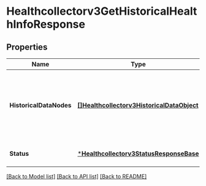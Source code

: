 # Healthcollectorv3GetHistoricalHealthInfoResponse

## Properties
Name | Type | Description | Notes
------------ | ------------- | ------------- | -------------
**HistoricalDataNodes** | [**[]Healthcollectorv3HistoricalDataObject**](healthcollectorv3HistoricalDataObject.md) | List of managed units and monitoring agents associated with the central manager. | [optional] [default to null]
**Status** | [***Healthcollectorv3StatusResponseBase**](healthcollectorv3StatusResponseBase.md) |  | [optional] [default to null]

[[Back to Model list]](../README.md#documentation-for-models) [[Back to API list]](../README.md#documentation-for-api-endpoints) [[Back to README]](../README.md)


